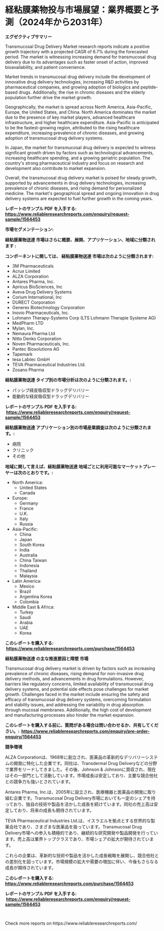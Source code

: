 <p><h1>経粘膜薬物投与市場展望：業界概要と予測（2024年から2031年）</h1></p><p><strong>エグゼクティブサマリー</strong></p>
<p><p>Transmucosal Drug Delivery Market research reports indicate a positive growth trajectory with a projected CAGR of 6.7% during the forecasted period. The market is witnessing increasing demand for transmucosal drug delivery due to its advantages such as faster onset of action, improved bioavailability, and patient convenience.</p><p>Market trends in transmucosal drug delivery include the development of innovative drug delivery technologies, increasing R&D activities by pharmaceutical companies, and growing adoption of biologics and peptide-based drugs. Additionally, the rise in chronic diseases and the elderly population further drive the market growth.</p><p>Geographically, the market is spread across North America, Asia-Pacific, Europe, the United States, and China. North America dominates the market due to the presence of key market players, advanced healthcare infrastructure, and higher healthcare expenditure. Asia-Pacific is anticipated to be the fastest-growing region, attributed to the rising healthcare expenditure, increasing prevalence of chronic diseases, and growing adoption of transmucosal drug delivery systems.</p><p>In Japan, the market for transmucosal drug delivery is expected to witness significant growth driven by factors such as technological advancements, increasing healthcare spending, and a growing geriatric population. The country's strong pharmaceutical industry and focus on research and development also contribute to market expansion.</p><p>Overall, the transmucosal drug delivery market is poised for steady growth, supported by advancements in drug delivery technologies, increasing prevalence of chronic diseases, and rising demand for personalized medicine. The market's geographical spread and ongoing innovation in drug delivery systems are expected to fuel further growth in the coming years.</p></p>
<p><strong>レポートのサンプル PDF を入手する: <a href="https://www.reliableresearchreports.com/enquiry/request-sample/1564453">https://www.reliableresearchreports.com/enquiry/request-sample/1564453</a></strong></p>
<p><strong>市場セグメンテーション:</strong></p>
<p><strong> 経粘膜薬物送達 市場はさらに概要、展開、アプリケーション、地域に分類されます :</strong></p>
<p><strong>コンポーネントに関しては、 経粘膜薬物送達 市場は次のように分類されます: &nbsp;</strong></p>
<p><ul><li>3M Pharmaceuticals</li><li>Acrux Limited</li><li>ALZA Corporation</li><li>Antares Pharma, Inc.</li><li>Apricus BioSciences, Inc</li><li>Aveva Drug Delivery Systems</li><li>Corium International, Inc</li><li>DURECT Corporation</li><li>Generex Biotechnology Corporation</li><li>Inovio Pharmaceuticals, Inc.</li><li>Lohmann Therapy-Systems Corp (LTS Lohmann Therapie Systeme AG)</li><li>MedPharm LTD</li><li>Mylan, Inc.</li><li>Nemaura Pharma Ltd</li><li>Nitto Denko Corporation</li><li>Noven Pharmaceuticals, Inc.</li><li>Pantec Biosolutions AG</li><li>Tapemark</li><li>tesa Labtec GmbH</li><li>TEVA Pharmaceutical Industries Ltd.</li><li>Zosano Pharma</li></ul></p>
<p><strong> 経粘膜薬物送達 タイプ別の市場分析は次のように分類されます。:</strong></p>
<p><ul><li>パッシブ経皮吸収型ドラッグデリバリー</li><li>能動的な経皮吸収型ドラッグデリバリー</li></ul></p>
<p><strong>レポートのサンプル PDF を入手する: &nbsp;<a href="https://www.reliableresearchreports.com/enquiry/request-sample/1564453">https://www.reliableresearchreports.com/enquiry/request-sample/1564453</a></strong></p>
<p><strong> 経粘膜薬物送達 アプリケーション別の市場産業調査は次のように分類されます。:</strong></p>
<p><ul><li>病院</li><li>クリニック</li><li>その他</li></ul></p>
<p><strong>地域に関して言えば、経粘膜薬物送達 地域ごとに利用可能なマーケットプレーヤーは次のとおりです。:</strong></p>
<p><ul>
    <li>
        North America:
        <ul>
            <li>United States</li>
            <li>Canada</li>
        </ul>
    </li>
    <li>
        Europe:
        <ul>
            <li>Germany</li>
            <li>France</li>
            <li>U.K.</li>
            <li>Italy</li>
            <li>Russia</li>
        </ul>
    </li>
    <li>
        Asia-Pacific:
        <ul>
            <li>China</li>
            <li>Japan</li>
            <li>South Korea</li>
            <li>India</li>
            <li>Australia</li>
            <li>China Taiwan</li>
            <li>Indonesia</li>
            <li>Thailand</li>
            <li>Malaysia</li>
        </ul>
    </li>
    <li>
        Latin America:
        <ul>
            <li>Mexico</li>
            <li>Brazil</li>
            <li>Argentina Korea</li>
            <li>Colombia</li>
        </ul>
    </li>
    <li>
        Middle East & Africa:
        <ul>
            <li>Turkey</li>
            <li>Saudi</li>
            <li>Arabia</li>
            <li>UAE</li>
            <li>Korea</li>
        </ul>
    </li>
    </ul></p>
<p><strong>このレポートを購入する: &nbsp;<a href="https://www.reliableresearchreports.com/purchase/1564453">https://www.reliableresearchreports.com/purchase/1564453</a></strong></p>
<p><strong>経粘膜薬物送達 の主な推進要因と障壁 市場</strong></p>
<p><p>Transmucosal drug delivery market is driven by factors such as increasing prevalence of chronic diseases, rising demand for non-invasive drug delivery methods, and advancements in drug formulations. However, barriers like regulatory concerns, limited availability of transmucosal drug delivery systems, and potential side effects pose challenges for market growth. Challenges faced in the market include ensuring the safety and efficacy of transmucosal drug delivery systems, overcoming formulation and stability issues, and addressing the variability in drug absorption through mucosal membranes. Additionally, the high cost of development and manufacturing processes also hinder the market expansion.</p></p>
<p><strong>このレポートを購入する前に、質問がある場合は問い合わせるか、共有してください。:&nbsp; <a href="https://www.reliableresearchreports.com/enquiry/pre-order-enquiry/1564453">https://www.reliableresearchreports.com/enquiry/pre-order-enquiry/1564453</a></strong></p>
<p><strong>競争環境</strong></p>
<p><p>ALZA Corporationは、1968年に創立され、医薬品の革新的なデリバリーシステムの開発に特化した企業です。同社は、Transdermal Drug Deliveryなどの分野で業界をリードしてきました。その後、Johnson & Johnsonに買収され、現在はその一部門として活動しています。市場成長は安定しており、主要な競合他社との競争力も強いとされています。</p><p>Antares Pharma, Inc.は、2005年に設立され、医療機器と医薬品の開発に取り組む企業です。Transmucosal Drug Delivery市場においても一定のシェアを持っており、独自の技術や製品を活かした成長を続けています。同社の売上高は安定しており、将来の成長も期待されています。</p><p>TEVA Pharmaceutical Industries Ltd.は、イスラエルを拠点とする世界的な製薬会社であり、さまざまな医薬品を扱っています。Transmucosal Drug Delivery市場への参入も積極的であり、継続的な研究開発や製品開発を行っています。売上高は業界トップクラスであり、市場シェアの拡大が期待されています。</p><p>これらの企業は、革新的な技術や製品を活かした成長戦略を展開し、競合他社との差別化を図っています。市場規模の拡大や需要の増加に伴い、今後もさらなる成長が期待されています。</p></p>
<p><strong>このレポートを購入する: &nbsp; <a href="https://www.reliableresearchreports.com/purchase/1564453">https://www.reliableresearchreports.com/purchase/1564453</a></strong></p>
<p><strong>レポートのサンプル PDF を入手する: &nbsp;<a href="https://www.reliableresearchreports.com/enquiry/request-sample/1564453">https://www.reliableresearchreports.com/enquiry/request-sample/1564453</a></strong><strong></strong></p>
<p>&nbsp;</p>
<p>Check more reports on https://www.reliableresearchreports.com/</p>